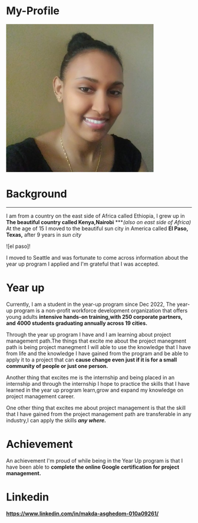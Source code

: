 # My-Profile
![alt text](1674265556621.jfif)

# Background
--------

I am from a country on the east side of Africa called Ethiopia, I grew up in **The beautiful country called Kenya,Nairobi** ****(also on east side of Africa)*
At the age of 15 I moved to the beautiful sun city in America called **El Paso, Texas,** after 9 years in *sun city*


![el paso]!


I moved to Seattle and was fortunate to come across information about the year up program I applied and I'm grateful that I was accepted.

# Year up

Currently, I am a student in the year-up program since Dec 2022, The year-up program is a non-profit workforce development organization that offers young adults **intensive hands-on training,with 250 corporate partners, and 4000 students graduating annually across 19 cities.**

Through the year up program I have and I am learning about project management path.The things that excite me about the project manegment path is 
being  project manegment  I will able to use the knowledge that I have from life and the knowledge I have gained from the program and be able to apply it to a project that can **cause change even just if it is for a small community of people or just one person.**

Another thing that excites me is the internship and being placed in an internship and through the internship I hope to practice the skills that I have learned in the year up program learn,grow and expand my knowledge on project management career.

One other thing that excites me about project management is that the skill that I have gained from the project management path are transferable in any industry,I can apply the skills ***any where.***

# Achievement 

An achievement I'm proud of while being in the Year Up program is that I have been able to **complete the online Google certification for project management.**

# Linkedin

**<https://www.linkedin.com/in/makda-asghedom-010a09261/>**



